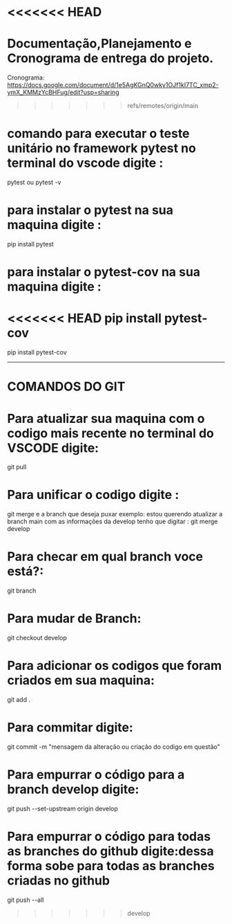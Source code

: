 <<<<<<< HEAD
=======
# Documentação,Planejamento e Cronograma de entrega do projeto.

Cronograma: https://docs.google.com/document/d/1e5AgKGnQ0wky1OJf1kI7TC_xmp2-ymX_KMMzYcBHFug/edit?usp=sharing

>>>>>>> refs/remotes/origin/main
# comando para executar o teste unitário no  framework pytest no terminal do vscode digite :
pytest 
ou 
pytest  -v

# para instalar o pytest na sua maquina digite :
pip install pytest 
 
 # para instalar o pytest-cov  na sua maquina digite :
<<<<<<< HEAD
 pip install pytest-cov  
=======
pip install pytest-cov  
____________________________________________________________________________________________
# COMANDOS DO GIT 
# Para atualizar sua maquina  com o codigo mais recente no terminal do VSCODE digite:
git pull
# Para unificar o codigo digite :
git merge e a branch que deseja puxar exemplo: estou querendo atualizar a branch main com as informações da develop tenho que digitar : git merge develop
# Para checar em qual branch voce está?:
git branch
# Para mudar de Branch:
git checkout develop
# Para adicionar os codigos que foram criados em sua maquina:
git add .
# Para commitar digite:
git commit -m "mensagem da alteração ou criação do codigo em questão"
# Para empurrar o código para a branch develop digite:
git push --set-upstream origin develop
# Para empurrar o código para todas as branches do github digite:dessa forma sobe para todas as branches criadas no github
git push --all 
>>>>>>> develop
